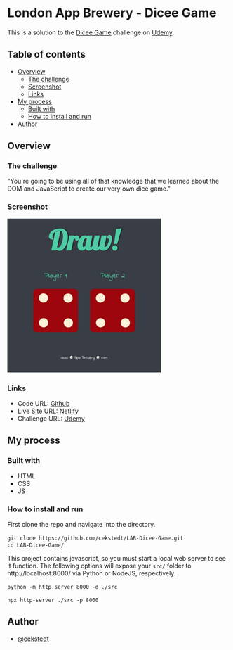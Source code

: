 # London App Brewery - Dicee Game

This is a solution to the [Dicee Game](https://www.udemy.com/course/the-complete-web-development-bootcamp/learn/lecture/12383900) challenge on [Udemy](https://www.udemy.com/course/the-complete-web-development-bootcamp/).

## Table of contents

- [Overview](#overview)
  - [The challenge](#the-challenge)
  - [Screenshot](#screenshot)
  - [Links](#links)
- [My process](#my-process)
  - [Built with](#built-with)
  - [How to install and run](#how-to-install-and-run)
- [Author](#author)

## Overview

### The challenge

"You're going to be using all of that knowledge that we learned about the DOM and JavaScript to create our very own dice game."

### Screenshot

![Screenshot](./thumbnail.png)

### Links

- Code URL: [Github](https://github.com/cekstedt/LAB-Dicee-Game)
- Live Site URL: [Netlify](https://glittery-truffle-cdf308.netlify.app/)
- Challenge URL: [Udemy](https://www.udemy.com/course/the-complete-web-development-bootcamp/learn/lecture/12383900)

## My process

### Built with

- HTML
- CSS
- JS

### How to install and run

First clone the repo and navigate into the directory.
```
git clone https://github.com/cekstedt/LAB-Dicee-Game.git
cd LAB-Dicee-Game/
```

This project contains javascript, so you must start a local web server to see it function. The following options will expose your `src/` folder to http://localhost:8000/ via Python or NodeJS, respectively.

```
python -m http.server 8000 -d ./src
```

```
npx http-server ./src -p 8000
```


## Author

- [@cekstedt](https://github.com/cekstedt)
